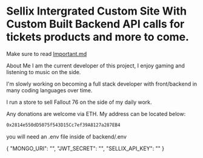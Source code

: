 # Sellix Intergrated Custom Site With Custom Built Backend API calls for tickets products and more to come.
Make sure to read [Important.md](https://github.com/StormMoran/my-project/blob/main/Important.md)

About Me
I am the current developer of this project, I enjoy gaming and listening to music on the side.

I'm slowly working on becoming a full stack developer with front/backend in many coding languages over time.

I run a store to sell Fallout 76 on the side of my daily work.

Any donations are welcome via ETH. My address can be located below:
```bash
0x2814e550dD5075f543D15Cc7ef39A8127a287EB4
```

you will need an .env file inside of backend/.env

{
  "MONGO_URI": "",
  "JWT_SECRET": "",
  "SELLIX_API_KEY": ""
}